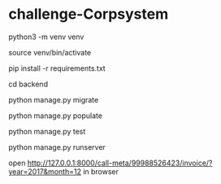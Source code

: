 # challenge-Corpsystem

python3 -m venv venv

source venv/bin/activate

pip install -r requirements.txt

cd backend

python manage.py migrate

python manage.py populate

python manage.py test

python manage.py runserver

open http://127.0.0.1:8000/call-meta/99988526423/invoice/?year=2017&month=12 in browser